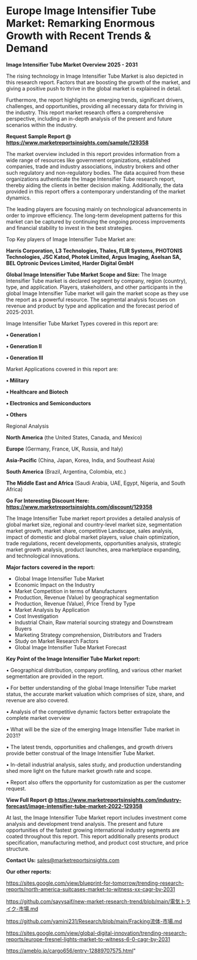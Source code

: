 # Europe Image Intensifier Tube Market: Remarking Enormous Growth with Recent Trends & Demand

<Strong> Image Intensifier Tube Market Overview 2025 - 2031</strong>

The rising technology in Image Intensifier Tube Market is also depicted in this research report. Factors that are boosting the growth of the market, and giving a positive push to thrive in the global market is explained in detail.

Furthermore, the report highlights on emerging trends, significant drivers, challenges, and opportunities, providing all necessary data for thriving in the industry. This report market research offers a comprehensive perspective, including an in-depth analysis of the present and future scenarios within the industry.

<strong>Request Sample Report @ <a href=https://www.marketreportsinsights.com/sample/129358>https://www.marketreportsinsights.com/sample/129358</a></strong>

The market overview included in this report provides information from a wide range of resources like government organizations, established companies, trade and industry associations, industry brokers and other such regulatory and non-regulatory bodies. The data acquired from these organizations authenticate the Image Intensifier Tube research report, thereby aiding the clients in better decision making. Additionally, the data provided in this report offers a contemporary understanding of the market dynamics.

The leading players are focusing mainly on technological advancements in order to improve efficiency. The long-term development patterns for this market can be captured by continuing the ongoing process improvements and financial stability to invest in the best strategies.

Top Key players of Image Intensifier Tube Market are:

<strong>Harris Corporation, L3 Technologies, Thales, FLIR Systems, PHOTONIS Technologies, JSC Katod, Photek Limited, Argus Imaging, Aselsan SA, BEL Optronic Devices Limited, Harder Digital GmbH</strong>

<strong><b>Global Image Intensifier Tube Market Scope and Size:</b></strong>
The Image Intensifier Tube market is declared segment by company, region (country), type, and application. Players, stakeholders, and other participants in the global Image Intensifier Tube market will gain the market scope as they use the report as a powerful resource. The segmental analysis focuses on revenue and product by type and application and the forecast period of 2025-2031.

Image Intensifier Tube Market Types covered in this report are:

<strong>• Generation I

• Generation II

• Generation III</strong>

Market Applications covered in this report are:

<strong>• Military

• Healthcare and Biotech

• Electronics and Semiconductors

• Others</strong> 

Regional Analysis

<strong>North America</strong> (the United States, Canada, and Mexico)

<strong>Europe</strong> (Germany, France, UK, Russia, and Italy)

<strong>Asia-Pacific</strong> (China, Japan, Korea, India, and Southeast Asia)

<strong>South America</strong> (Brazil, Argentina, Colombia, etc.)

<strong>The Middle East and Africa</strong> (Saudi Arabia, UAE, Egypt, Nigeria, and South Africa)

<strong>Go For Interesting Discount Here: <a href=https://www.marketreportsinsights.com/discount/129358>https://www.marketreportsinsights.com/discount/129358</a></strong>

The Image Intensifier Tube market report provides a detailed analysis of global market size, regional and country-level market size, segmentation market growth, market share, competitive Landscape, sales analysis, impact of domestic and global market players, value chain optimization, trade regulations, recent developments, opportunities analysis, strategic market growth analysis, product launches, area marketplace expanding, and technological innovations.

<strong><b>Major factors covered in the report:</b></strong>
<ul>
  <li>Global Image Intensifier Tube Market </li>
  <li>Economic Impact on the Industry</li>
  <li>Market Competition in terms of Manufacturers</li>
  <li>Production, Revenue (Value) by geographical segmentation</li>
  <li>Production, Revenue (Value), Price Trend by Type</li>
  <li>Market Analysis by Application</li>
  <li>Cost Investigation</li>
  <li>Industrial Chain, Raw material sourcing strategy and Downstream Buyers</li>
  <li>Marketing Strategy comprehension, Distributors and Traders</li>
  <li>Study on Market Research Factors</li>
  <li>Global Image Intensifier Tube Market Forecast</li>
</ul>

<strong><b>Key Point of the Image Intensifier Tube Market report:</b></strong>

• Geographical distribution, company profiling, and various other market segmentation are provided in the report.

• For better understanding of the global Image Intensifier Tube market status, the accurate market valuation which comprises of size, share, and revenue are also covered.

• Analysis of the competitive dynamic factors better extrapolate the complete market overview

• What will be the size of the emerging Image Intensifier Tube market in 2031?

• The latest trends, opportunities and challenges, and growth drivers provide better construal of the Image Intensifier Tube Market.

• In-detail industrial analysis, sales study, and production understanding shed more light on the future market growth rate and scope.

• Report also offers the opportunity for customization as per the customer request.

<strong><b>View Full Report @ <a href=https://www.marketreportsinsights.com/industry-forecast/image-intensifier-tube-market-2022-129358>https://www.marketreportsinsights.com/industry-forecast/image-intensifier-tube-market-2022-129358</a></b></strong>


At last, the Image Intensifier Tube Market report includes investment come analysis and development trend analysis. The present and future opportunities of the fastest growing international industry segments are coated throughout this report. This report additionally presents product specification, manufacturing method, and product cost structure, and price structure.

<strong>Contact Us:</strong>
sales@marketreportsinsights.com

<strong>Our other reports:</strong>

<a href=https://sites.google.com/view/blueprint-for-tomorrow/trending-research-reports/north-america-suitcases-market-to-witness-xx-cagr-by-2031>https://sites.google.com/view/blueprint-for-tomorrow/trending-research-reports/north-america-suitcases-market-to-witness-xx-cagr-by-2031</a>

<a href=https://github.com/sayysaif/new-market-research-trend/blob/main/電気トライク-市場.md>https://github.com/sayysaif/new-market-research-trend/blob/main/電気トライク-市場.md</a>

<a href=https://github.com/yamini231/Research/blob/main/Fracking流体-市場.md>https://github.com/yamini231/Research/blob/main/Fracking流体-市場.md</a>

<a href=https://sites.google.com/view/global-digital-innovation/trending-research-reports/europe-fresnel-lights-market-to-witness-6-0-cagr-by-2031>https://sites.google.com/view/global-digital-innovation/trending-research-reports/europe-fresnel-lights-market-to-witness-6-0-cagr-by-2031</a>

<a href=https://ameblo.jp/cargo656/entry-12889707575.html>https://ameblo.jp/cargo656/entry-12889707575.html</a>"
